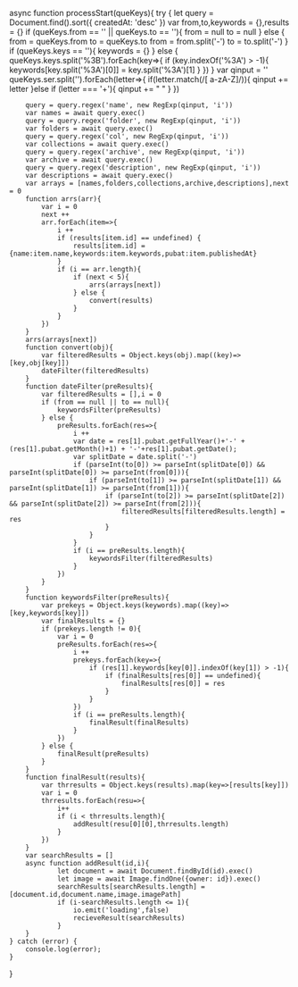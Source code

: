 async function processStart(queKeys){
    try {
        let query = Document.find().sort({ createdAt: 'desc' })
        var from,to,keywords = {},results = {}
        if (queKeys.from == '' || queKeys.to == ''){
            from = null
            to = null
        } else {
            from = queKeys.from
            to = queKeys.to
            from = from.split('-')
            to = to.split('-')
        }
        if (queKeys.keys == ''){
            keywords = {}
        } else {
            queKeys.keys.split('%3B').forEach(key=>{
                if (key.indexOf('%3A') > -1){
                    keywords[key.split('%3A')[0]] = key.split('%3A')[1]
                }
            })
        }
        var qinput = ''
        queKeys.ser.split('').forEach(letter=>{
            if(letter.match(/[ a-zA-Z]/)){
                qinput += letter
            }else if (letter === '+'){
                qinput += " "
            }
        })
        
        query = query.regex('name', new RegExp(qinput, 'i'))
        var names = await query.exec()
        query = query.regex('folder', new RegExp(qinput, 'i'))
        var folders = await query.exec()
        query = query.regex('col', new RegExp(qinput, 'i'))
        var collections = await query.exec()
        query = query.regex('archive', new RegExp(qinput, 'i'))
        var archive = await query.exec()
        query = query.regex('description', new RegExp(qinput, 'i'))
        var descriptions = await query.exec()
        var arrays = [names,folders,collections,archive,descriptions],next = 0
        function arrs(arr){
            var i = 0
            next ++
            arr.forEach(item=>{
                i ++
                if (results[item.id] == undefined) {
                    results[item.id] = {name:item.name,keywords:item.keywords,pubat:item.publishedAt}
                }
                if (i == arr.length){
                    if (next < 5){
                        arrs(arrays[next])
                    } else {
                        convert(results)
                    }
                }
            })
        }
        arrs(arrays[next])
        function convert(obj){
            var filteredResults = Object.keys(obj).map((key)=>[key,obj[key]])
            dateFilter(filteredResults)
        }
        function dateFilter(preResults){
            var filteredResults = [],i = 0
            if (from == null || to == null){
                keywordsFilter(preResults)
            } else {
                preResults.forEach(res=>{
                    i ++
                    var date = res[1].pubat.getFullYear()+'-' + (res[1].pubat.getMonth()+1) + '-'+res[1].pubat.getDate();
                    var splitDate = date.split('-')
                    if (parseInt(to[0]) >= parseInt(splitDate[0]) && parseInt(splitDate[0]) >= parseInt(from[0])){
                        if (parseInt(to[1]) >= parseInt(splitDate[1]) && parseInt(splitDate[1]) >= parseInt(from[1])){
                            if (parseInt(to[2]) >= parseInt(splitDate[2]) && parseInt(splitDate[2]) >= parseInt(from[2])){
                                filteredResults[filteredResults.length] = res
                            }
                        }
                    }
                    if (i == preResults.length){
                        keywordsFilter(filteredResults)
                    }
                })
            }
        }
        function keywordsFilter(preResults){
            var prekeys = Object.keys(keywords).map((key)=>[key,keywords[key]])
            var finalResults = {}
            if (prekeys.length != 0){
                var i = 0
                preResults.forEach(res=>{
                    i ++
                    prekeys.forEach(key=>{
                        if (res[1].keywords[key[0]].indexOf(key[1]) > -1){
                            if (finalResults[res[0]] == undefined){
                                finalResults[res[0]] = res
                            }
                        }
                    })
                    if (i == preResults.length){
                        finalResult(finalResults)
                    }
                })
            } else {
                finalResult(preResults)
            }
        }
        function finalResult(results){
            var thrresults = Object.keys(results).map(key=>[results[key]])
            var i = 0
            thrresults.forEach(resu=>{
                i++
                if (i < thrresults.length){
                    addResult(resu[0][0],thrresults.length)
                }
            })
        }
        var searchResults = []
        async function addResult(id,i){
                let document = await Document.findById(id).exec()
                let image = await Image.findOne({owner: id}).exec()
                searchResults[searchResults.length] = [document.id,document.name,image.imagePath]
                if (i-searchResults.length <= 1){
                    io.emit('loading',false)
                    recieveResult(searchResults)
                }
        }
    } catch (error) {
        console.log(error);
    }
}